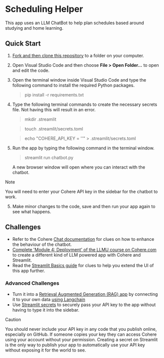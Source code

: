 # Scheduling Helper
This app uses an LLM ChatBot to help plan schedules based around studying and home learning.

## Quick Start
1. [Fork and then clone this repository](https://docs.github.com/en/pull-requests/collaborating-with-pull-requests/working-with-forks/fork-a-repo#about-forks) to a folder on your computer.
  
1. Open Visual Studio Code and then choose **File > Open Folder...** to open and edit the code.

1. Open the terminal window inside Visual Studio Code and type the following command to install the required Python packages.

   > pip install -r requirements.txt

1. Type the following terminal commands to create the necessary secrets file. Not having this will result in an error.

   > mkdir .streamlit

   > touch .streamlit/secrets.toml

   > echo "COHERE_API_KEY = ''" > .streamlit/secrets.toml

4. Run the app by typing the following command in the terminal window. 
   > streamlit run chatbot.py
   
   A new browser window will open where you can interact with the chatbot.

> [!NOTE]
> You will need to enter your Cohere API key in the sidebar for the chatbot to work.

5. Make minor changes to the code, save and then run your app again to see what happens.

## Challenges
- Refer to the Cohere [Chat documentation](https://docs.cohere.com/reference/chat) for clues on how to enhance the behaviour of the chatbot.
- [Complete 'Module 4: Deployment' of the LLMU course on Cohere.com](https://docs.cohere.com/docs/intro-deployment) to create a different kind of LLM powered app with Cohere and Streamlit.
- Read the [Streamlit Basics guide](https://docs.streamlit.io/get-started/fundamentals/main-concepts) for clues to help you extend the UI of this app further.

### Advanced Challenges
- Turn it into a [Retrieval Augmented Generation (RAG) app](https://docs.cohere.com/docs/retrieval-augmented-generation-rag) by connecting it to your own data [using Langchain](https://docs.cohere.com/docs/cohere-and-langchain)
- Use [Streamlit secrets](https://docs.streamlit.io/deploy/streamlit-community-cloud/deploy-your-app/secrets-management) to securely pass your API key to the app without having to type it into the sidebar.
> [!CAUTION]
> You should never include your API key in any code that you publish online, especially on GitHub. If someone copies your key they can access Cohere using your account without your permission. Creating a secret on Streamlit is the only way to publish your app to automatically use your API key without exposing it for the world to see.


